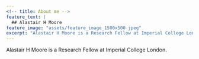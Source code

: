 ```yaml
---
<!-- title: About me -->
feature_text: |
  ## Alastair H Moore
feature_image: "assets/feature_image_1500x500.jpeg"
excerpt: "Alastair H Moore is a Research Fellow at Imperial College London."
---
```


Alastair H Moore is a Research Fellow at Imperial College London.

<!-- ---
title: About me
feature_text: |
	## Alastair H Moore
	Stuff about me
excerpt: Alastair H Moore is a Research Fellow at Imperial College London
---

Alastair H Moore is a Research Fellow at Imperial College London. -->